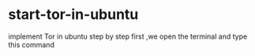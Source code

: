 # start-tor-in-ubuntu
implement Tor in ubuntu step by step
first ,we open the terminal and type this command
